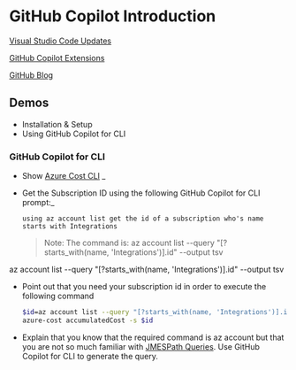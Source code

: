 # GitHub Copilot Introduction​

[Visual Studio Code Updates](https://code.visualstudio.com/updates)

[GitHub Copilot Extensions](https://github.com/marketplace?type=apps&copilot_app=true)

[GitHub Blog](https://github.blog/)

## Demos

- Installation & Setup
- Using GitHub Copilot for CLI

### GitHub Copilot for CLI

- Show [Azure Cost CLI](https://github.com/mivano/azure-cost-cli/)
_
- Get the Subscription ID using the following GitHub Copilot for CLI prompt:_

    ```prompt
    using az account list get the id of a subscription who's name starts with Integrations
    ```

    >Note: The command is: az account list --query "[?starts_with(name, 'Integrations')].id" --output tsv

 az account list --query "[?starts_with(name, 'Integrations')].id" --output tsv

- Point out that you need your subscription id in order to execute the following command

    ```bash
    $id=az account list --query "[?starts_with(name, 'Integrations')].id" --output tsv
    azure-cost accumulatedCost -s $id
    ```

- Explain that you know that the required command is az account but that you are not so much familiar with [JMESPath Queries](https://jmespath.org/). Use GitHub Copilot for CLI to generate the query.